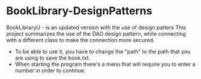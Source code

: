 # BookLibrary-DesignPatterns
BookLibraryU - is an updated version with the use of design patters
This project summarizes the use of the DAO design pattern, while connecting with a different class to make the connection more secured.

* To be able to use it, you have to change the "path" to the path that you are using to save the book.txt.
* When starting the program there's a menu that will require you to enter a number in order to continue.
